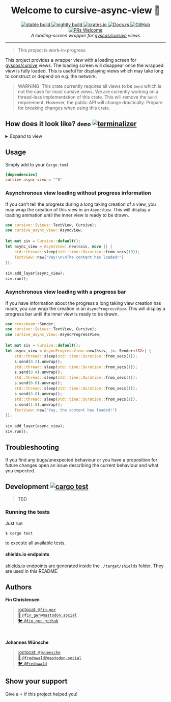 <h1 align="center">Welcome to cursive-async-view 👋</h1>
<p align="center">
  <a href="https://travis-ci.org/deinstapel/cursive-async-view">
    <img src="https://img.shields.io/endpoint.svg?url=https%3A%2F%2Fdeinstapel.github.io%2Fcursive-async-view%2Fstable-build.json" alt="stable build">
  </a>
  <a href="https://travis-ci.org/deinstapel/cursive-async-view">
    <img src="https://img.shields.io/endpoint.svg?url=https%3A%2F%2Fdeinstapel.github.io%2Fcursive-async-view%2Fnightly-build.json" alt="nightly build">
  </a>
  <a href="https://crates.io/crates/cursive-async-view">
    <img alt="crates.io" src="https://img.shields.io/crates/v/cursive-async-view.svg">
  </a>
  <a href="https://docs.rs/cursive-async-view">
    <img alt="Docs.rs" src="https://docs.rs/cursive-async-view/badge.svg">
  </a>
  <a href="https://github.com/deinstapel/cursive-async-view/blob/master/LICENSE">
    <img alt="GitHub" src="https://img.shields.io/github/license/deinstapel/cursive-async-view.svg">
  </a>
  <a href="http://makeapullrequest.com">
    <img alt="PRs Welcome" src="https://img.shields.io/badge/PRs-welcome-brightgreen.svg">
  </a>
  <br>
  <i>A loading-screen wrapper for
  <a href="https://github.com/gyscos/cursive">gyscos/cursive</a>
  views</i>
</p>

---

> This project is work-in-progress

This project provides a wrapper view with a loading screen for [gyscos/cursive](https://github.com/gyscos/cursive) views. The loading screen will disappear once the wrapped view is fully loaded. This is useful for displaying views which may take long to construct or depend on e.g. the network.

> WARNING: This crate currently requires all views to be `Send` which is not the case for most cursive views. We are currently working on a thread-less implementation of this crate. This will remove the `Send` requirement. However, the public API will change drastically. Prepare for breaking changes when using this crate.

## How does it look like? `demo` [![terminalizer](https://img.shields.io/badge/GIF-terminalizer-blueviolet.svg)](https://github.com/faressoft/terminalizer)

<details>
  <summary>Expand to view</summary>
  <img src="assets/async-view-loading.gif" alt="async-view-loading demo">
  <img src="assets/async-view-progress.gif" alt="async-view-progress demo">
</details>

## Usage

Simply add to your `Cargo.toml`

```toml
[dependencies]
cursive-async-view = "^0"
```

### Asynchronous view loading without progress information

If you can't tell the progress during a long taking creation of a view, you may
wrap the creation of this view in an `AsyncView`. This will display a loading
animation until the inner view is ready to be drawn.

```rust
use cursive::{views::TextView, Cursive};
use cursive_async_view::AsyncView;

let mut siv = Cursive::default();
let async_view = AsyncView::new(&siv, move || {
    std::thread::sleep(std::time::Duration::from_secs(10));
    TextView::new("Yay!\n\nThe content has loaded!")
});

siv.add_layer(async_view);
siv.run();
```

### Asynchronous view loading with a progress bar

If you have information about the progress a long taking view creation has made,
you can wrap the creation in an `AsyncProgressView`. This will display a progress
bar until the inner view is ready to be drawn.

```rust
use crossbeam::Sender;
use cursive::{views::TextView, Cursive};
use cursive_async_view::AsyncProgressView;

let mut siv = Cursive::default();
let async_view = AsyncProgressView::new(&siv, |s: Sender<f32>| {
    std::thread::sleep(std::time::Duration::from_secs(1));
    s.send(0.2).unwrap();
    std::thread::sleep(std::time::Duration::from_secs(1));
    s.send(0.4).unwrap();
    std::thread::sleep(std::time::Duration::from_secs(1));
    s.send(0.6).unwrap();
    std::thread::sleep(std::time::Duration::from_secs(1));
    s.send(0.8).unwrap();
    std::thread::sleep(std::time::Duration::from_secs(1));
    s.send(1.0).unwrap();
    TextView::new("Yay, the content has loaded!")
});

siv.add_layer(async_view);
siv.run();
```

## Troubleshooting

If you find any bugs/unexpected behaviour or you have a proposition for future changes open an issue describing the current behaviour and what you expected.

## Development [![cargo test](https://img.shields.io/endpoint.svg?url=https%3A%2F%2Fdeinstapel.github.io%2Fcursive-async-view%2Fcargo-test.json)](https://travis-ci.org/deinstapel/cursive-async-view)

> TBD

### Running the tests

Just run

```
$ cargo test
```

to execute all available tests.

#### shields.io endpoints

[shields.io](https://shields.io) endpoints are generated inside the `./target/shields` folder. They are used in this README.

## Authors

**Fin Christensen**

> [:octocat: `@fin-ger`](https://github.com/fin-ger)  
> [:elephant: `@fin_ger@mastodon.social`](https://mastodon.social/web/accounts/787945)  
> [:bird: `@fin_ger_github`](https://twitter.com/fin_ger_github)  

<br>

**Johannes Wünsche**

> [:octocat: `@jwuensche`](https://github.com/jwuensche)  
> [:elephant: `@fredowald@mastodon.social`](https://mastodon.social/web/accounts/843376)  
> [:bird: `@Fredowald`](https://twitter.com/fredowald)  

## Show your support

Give a :star: if this project helped you!
